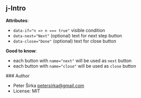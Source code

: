 ## j-Intro

__Attributes__:
- `data-if="n => n === true"` visible condition
- `data-next="Next"` (optional) text for next step button
- `data-close="Done"` (optional) text for close button

__Good to know__:
- each button with `name="next"` will be used as `next` button
- each button with `name="close"` will be used as `close` button

### Author

- Peter Širka <petersirka@gmail.com>
- License: MIT